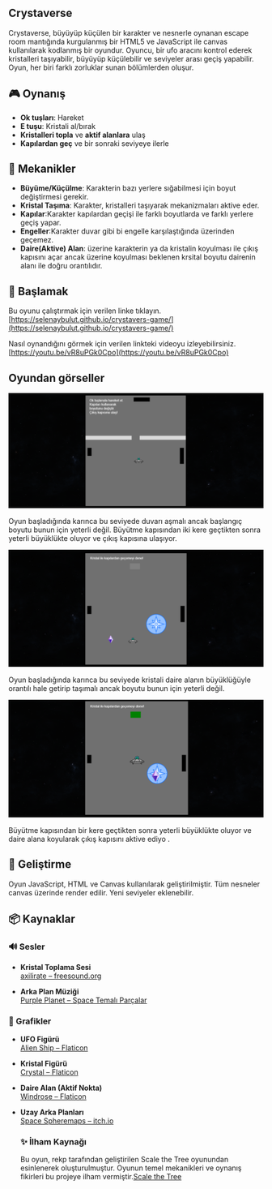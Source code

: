 ## Crystaverse

Crystaverse, büyüyüp küçülen bir karakter ve nesnerle oynanan escape room mantığında kurgulanmış bir HTML5 ve JavaScript ile canvas kullanılarak kodlanmış bir oyundur. Oyuncu, bir ufo aracını kontrol ederek kristalleri taşıyabilir, büyüyüp küçülebilir ve seviyeler arası geçiş yapabilir. Oyun, her biri farklı zorluklar sunan bölümlerden oluşur.

## 🎮 Oynanış
- **Ok tuşları**: Hareket
- **E tuşu**: Kristali al/bırak
- **Kristalleri topla** ve **aktif alanlara** ulaş
- **Kapılardan geç** ve bir sonraki seviyeye ilerle

## 🧠 Mekanikler
- **Büyüme/Küçülme**: Karakterin bazı yerlere sığabilmesi için boyut değiştirmesi gerekir.
- **Kristal Taşıma**: Karakter, kristalleri taşıyarak mekanizmaları aktive eder.
- **Kapılar**:Karakter kapılardan geçişi ile farklı boyutlarda ve farklı yerlere geçiş yapar.
- **Engeller**:Karakter duvar gibi bi engelle karşılaştığında üzerinden geçemez.
- **Daire(Aktive) Alan**: üzerine karakterin ya da kristalin koyulması ile çıkış kapısını açar ancak üzerine koyulması beklenen krsital boyutu dairenin alanı ile doğru orantılıdır.

## 🚀 Başlamak

Bu oyunu çalıştırmak için verilen linke tıklayın.[https://selenaybulut.github.io/crystavers-game/](https://selenaybulut.github.io/crystavers-game/)

Nasıl oynandığını görmek için verilen linkteki videoyu izleyebilirsiniz.[https://youtu.be/vR8uPGk0Cpo](https://youtu.be/vR8uPGk0Cpo)

## Oyundan görseller 

![Level 1-1](resimler/level1-1.png)

Oyun başladığında karınca bu seviyede duvarı aşmalı ancak başlangıç boyutu bunun için yeterli değil. 
Büyütme kapısından iki kere geçtikten sonra yeterli büyüklükte oluyor ve çıkış kapısına ulaşıyor.

![Level 2-1](resimler/level2-1.png)

Oyun başladığında karınca bu seviyede kristali daire alanın büyüklüğüyle orantılı hale getirip taşımalı ancak boyutu bunun için yeterli değil. 

![Level 2-2](resimler/level2-2.png)

Büyütme kapısından bir kere geçtikten sonra yeterli büyüklükte oluyor ve daire alana koyularak çıkış kapısını aktive ediyo .


## 🔧 Geliştirme
Oyun JavaScript, HTML ve Canvas kullanılarak geliştirilmiştir. Tüm nesneler canvas üzerinde render edilir. Yeni seviyeler eklenebilir.

## 📦 Kaynaklar

### 🔊 Sesler
- **Kristal Toplama Sesi**  
  [axilirate – freesound.org](https://freesound.org/people/axilirate/sounds/592346/)  

- **Arka Plan Müziği**  
  [Purple Planet – Space Temalı Parçalar](https://www.purple-planet.com/tracks?s=space)  
  
### 🎨 Grafikler
- **UFO Figürü**  
  [Alien Ship – Flaticon](https://www.flaticon.com/free-icon/alien_18033834?term=alien+ship&page=4&position=82&origin=search&related_id=18033834)  

- **Kristal Figürü**  
  [Crystal – Flaticon](https://www.flaticon.com/free-icon/crystal_8810390?term=crystal&page=1&position=34&origin=search&related_id=8810390)  

- **Daire Alan (Aktif Nokta)**  
  [Windrose – Flaticon](https://www.flaticon.com/free-icon/windrose_7869308?related_id=7869308)  

- **Uzay Arka Planları**  
  [Space Spheremaps – itch.io](https://space-spheremaps.itch.io/space-spheremaps)

  ### ✨ İlham Kaynağı

  Bu oyun, rekp tarafından geliştirilen Scale the Tree oyunundan esinlenerek oluşturulmuştur. Oyunun temel mekanikleri ve oynanış fikirleri bu projeye ilham vermiştir.[Scale the Tree](https://rekp.itch.io/scale-the-tree)


